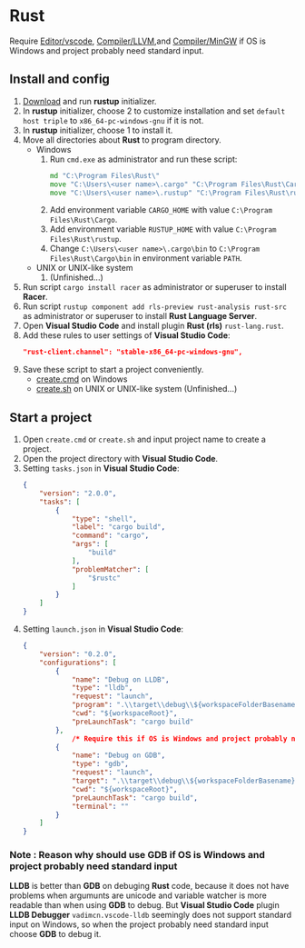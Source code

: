 # Rust
Require [Editor/vscode](../Editor/vscode.md), [Compiler/LLVM](../Compiler/LLVM.md),and [Compiler/MinGW](../Compiler/MinGW.md) if OS is Windows and project probably need standard input.
## Install and config
1. [Download](https://static.rust-lang.org/rustup/dist/x86_64-pc-windows-gnu/rustup-init.exe) and run **rustup** initializer.
2. In **rustup** initializer, choose 2 to customize installation and set `default host triple` to `x86_64-pc-windows-gnu` if it is not.
3. In **rustup** initializer, choose 1 to install it.
4. Move all directories about **Rust** to program directory.
    * Windows
      1. Run `cmd.exe` as administrator and run these script:
          ```cmd
          md "C:\Program Files\Rust\"
          move "C:\Users\<user name>\.cargo" "C:\Program Files\Rust\Cargo"
          move "C:\Users\<user name>\.rustup" "C:\Program Files\Rust\rustup"
          ```
      2. Add environment variable `CARGO_HOME` with value `C:\Program Files\Rust\Cargo`.
      3. Add environment variable `RUSTUP_HOME` with value `C:\Program Files\Rust\rustup`.
      4. Change `C:\Users\<user name>\.cargo\bin` to `C:\Program Files\Rust\Cargo\bin` in environment variable `PATH`.
    * UNIX or UNIX-like system
      1. (Unfinished...)
5. Run script `cargo install racer` as administrator or superuser to install **Racer**.
6. Run script `rustup component add rls-preview rust-analysis rust-src` as administrator or superuser to install **Rust Language Server**.
7. Open **Visual Studio Code** and install plugin **Rust (rls)** `rust-lang.rust`.
8. Add these rules to user settings of **Visual Studio Code**:
    ```json
    "rust-client.channel": "stable-x86_64-pc-windows-gnu",
    ```
9. Save these script to start a project conveniently.
    * [create.cmd](Rust/create.cmd) on Windows
    * [create.sh](Rust/create.sh) on UNIX or UNIX-like system (Unfinished...)
## Start a project
1. Open `create.cmd` or `create.sh` and input project name to create a project.
2. Open the project directory with **Visual Studio Code**.
3. Setting `tasks.json` in **Visual Studio Code**:
    ```json
    {
    	"version": "2.0.0",
    	"tasks": [
    		{
    			"type": "shell",
    			"label": "cargo build",
    			"command": "cargo",
    			"args": [
    				"build"
    			],
    			"problemMatcher": [
    				"$rustc"
    			]
    		}
    	]
    }
    ```
5. Setting `launch.json` in **Visual Studio Code**:
    ```json
    {
    	"version": "0.2.0",
    	"configurations": [
    		{
    			"name": "Debug on LLDB",
    			"type": "lldb",
    			"request": "launch",
    			"program": ".\\target\\debug\\${workspaceFolderBasename}.exe",
    			"cwd": "${workspaceRoot}",
    			"preLaunchTask": "cargo build"
    		},
		        /* Require this if OS is Windows and project probably need standard input */
    		{
    			"name": "Debug on GDB",
    			"type": "gdb",
    			"request": "launch",
    			"target": ".\\target\\debug\\${workspaceFolderBasename}.exe",
    			"cwd": "${workspaceRoot}",
    			"preLaunchTask": "cargo build",
    			"terminal": ""
    		}
    	]
    }
    ```
### Note : Reason why should use GDB if OS is Windows and project probably need standard input
**LLDB** is better than **GDB** on debuging **Rust** code, because it does not have problems when argumunts are unicode and variable watcher is more readable than when using **GDB** to debug. But **Visual Studio Code** plugin **LLDB Debugger** `vadimcn.vscode-lldb` seemingly does not support standard input on Windows, so when the project probably need standard input choose **GDB** to debug it.
